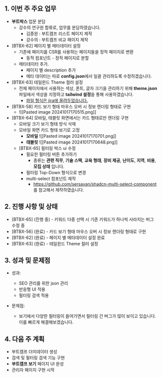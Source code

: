 ## 1. 이번 주 주요 업무

- **부트박스** 업문 분담
	- 강수의 연구원 합류로, 업무를 분담하였습니다.
		- 김종완 : 부트캠프 리스트 페이지 제작
		- 강수의 : 부트캠프 비교 페이지 제작
- [BTBX-62] 페이지 별 메타데이터 설정
	- 기존에 페이지를 CSR를 사용하는 페이지들을 정적 페이지로 변환
		- 동적 컴포넌트 - 정적 페이지로 분할
	- 메타데이터 추가.
		- 페이지 별 description 추가
		- 메타 데이터는 따로 **config.json**에서 일괄 관리하도록 수정하겠습니다.
- [BTBX-63] 테일윈드 Theme 컬러 설정
	- 전체 페이지에서 사용하는 색상, 폰트, 글자 크기을 관리하기 위해 **theme.json** 파일에서 색상을 지정하고 **tailwind 설정**을 통해 사용하겠습니다.
		- [파일 형식은 jira에 올려두었습니다.](https://helloworldlabs.atlassian.net/jira/software/projects/BTBX/boards/2/backlog?selectedIssue=BTBX-63)
- [BTBX-58] 카드 보기 형태 마우스 오버 시 정보 렌더링 형태로 구현
	-  ![[Pasted image 20241017170515.png]]
- [BTBX-64] 모바일, 태블릿 화면에서는 카드 형태로만 렌더링 구현
	- 모바일 크기  보기 형태 방식 삭제
	- 모바일 화면 카드 형태 보기로 고정
		- **모바일**
		  ![[Pasted image 20241017170701.png]]
		- **태블릿**
		  ![[Pasted image 20241017170648.png]]
  - [BTBX-65] 필터링 박스 ui 수정
	  - 필요한 필터링 버튼 추가하기
		  - 종류는 **관련 직무**, **기술 스택**, **교육 형태**, **장비 제공**, **난이도**, **지역**, **비용**, **모집 상태** 입니다.
	  -  필터링 Top-Down 형식으로 변경 
	  - multi-select 컴포넌트 제작
		  - https://github.com/sersavan/shadcn-multi-select-component  를 참고해서 제작하였습니다.


## 2. 진행 사항 및 상태
- [BTBX-65] (진행 중) - 키워드 다중 선택 시 기존 키워드가 하나씩 사라지는 버그 수정 중
- [BTBX-56] (완료) - 카드 보기 형태 마우스 오버 시 정보 렌더링 형태로 구현
- [BTBX-62] (완료) - 페이지 별 메타데이터 설정 완료
- [BTBX-63] (완료) - 테일윈드 Theme 컬러 설정

## 3. 성과 및 문제점
- 성과: 
	- SEO 관리를 위한 json 관리
	- 반응형 UI 적용
	- 필터링 검색 적용

- 문제점: 
	- 보기에서 다양한 필터링이 들어가면서 필터링 간 버그가 많이 보이고 있습니다.
	  이를 빠르게 해결해보겠습니다.

## 4. 다음 주 계획
- 부트캠프 더미데이터 생성
- 검색 및 필터링 검색 기능 구현
- **부트캠프 보기** 페이지 UI 완성
- 관리자 페이지 구현 시작


 